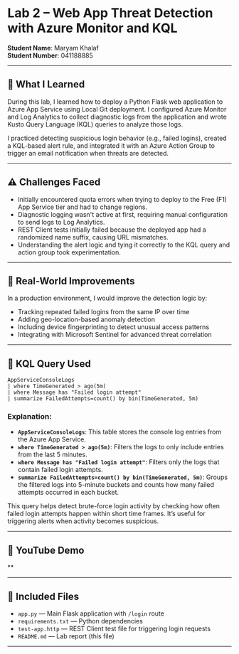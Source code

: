# Lab 2 – Web App Threat Detection with Azure Monitor and KQL

**Student Name**: Maryam Khalaf  
**Student Number**: 041188885

---

## 📘 What I Learned

During this lab, I learned how to deploy a Python Flask web application to Azure App Service using Local Git deployment. I configured Azure Monitor and Log Analytics to collect diagnostic logs from the application and wrote Kusto Query Language (KQL) queries to analyze those logs.

I practiced detecting suspicious login behavior (e.g., failed logins), created a KQL-based alert rule, and integrated it with an Azure Action Group to trigger an email notification when threats are detected.

---

## ⚠️ Challenges Faced

- Initially encountered quota errors when trying to deploy to the Free (F1) App Service tier and had to change regions.
- Diagnostic logging wasn't active at first, requiring manual configuration to send logs to Log Analytics.
- REST Client tests initially failed because the deployed app had a randomized name suffix, causing URL mismatches.
- Understanding the alert logic and tying it correctly to the KQL query and action group took experimentation.

---

## 🚀 Real-World Improvements

In a production environment, I would improve the detection logic by:
- Tracking repeated failed logins from the same IP over time
- Adding geo-location-based anomaly detection
- Including device fingerprinting to detect unusual access patterns
- Integrating with Microsoft Sentinel for advanced threat correlation

---

## 🧠 KQL Query Used

```kql
AppServiceConsoleLogs
| where TimeGenerated > ago(5m)
| where Message has "Failed login attempt"
| summarize FailedAttempts=count() by bin(TimeGenerated, 5m)
```

### Explanation:

- **`AppServiceConsoleLogs`**: This table stores the console log entries from the Azure App Service.
- **`where TimeGenerated > ago(5m)`**: Filters the logs to only include entries from the last 5 minutes.
- **`where Message has "Failed login attempt"`**: Filters only the logs that contain failed login attempts.
- **`summarize FailedAttempts=count() by bin(TimeGenerated, 5m)`**: Groups the filtered logs into 5-minute buckets and counts how many failed attempts occurred in each bucket.

This query helps detect brute-force login activity by checking how often failed login attempts happen within short time frames. It’s useful for triggering alerts when activity becomes suspicious.

---

## 🎥 YouTube Demo

**

---

## 📂 Included Files

- `app.py` — Main Flask application with `/login` route
- `requirements.txt` — Python dependencies
- `test-app.http` — REST Client test file for triggering login requests
- `README.md` — Lab report (this file)

---


